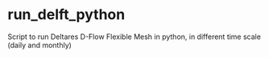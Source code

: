 # run_delft_python
Script to run Deltares D-Flow Flexible Mesh in python, in different time scale (daily and monthly)
